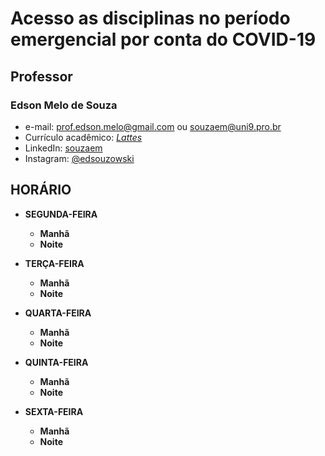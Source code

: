# Acesso as disciplinas no período emergencial por conta do COVID-19

## Professor
### Edson Melo de Souza
+ e-mail: [prof.edson.melo@gmail.com](mailto:prof.edson.melo@gmail.com) ou [souzaem@uni9.pro.br](mailto:souzaem@uni9.pro.br) 
+ Currículo acadêmico: [*Lattes*](http://lattes.cnpq.br/2641658716558510)
+ LinkedIn: [souzaem](https://www.linkedin.com/in/souzaem/)
+ Instagram: [@edsouzowski](https://www.instagram.com/edsouzowski/)

## HORÁRIO
* **SEGUNDA-FEIRA**
  + **Manhã**
  + **Noite**

* **TERÇA-FEIRA**
  + **Manhã**
  + **Noite**
  
* **QUARTA-FEIRA**
  + **Manhã**
  + **Noite**
  
* **QUINTA-FEIRA**
  + **Manhã**
  + **Noite**

* **SEXTA-FEIRA**
  + **Manhã**
  + **Noite**
